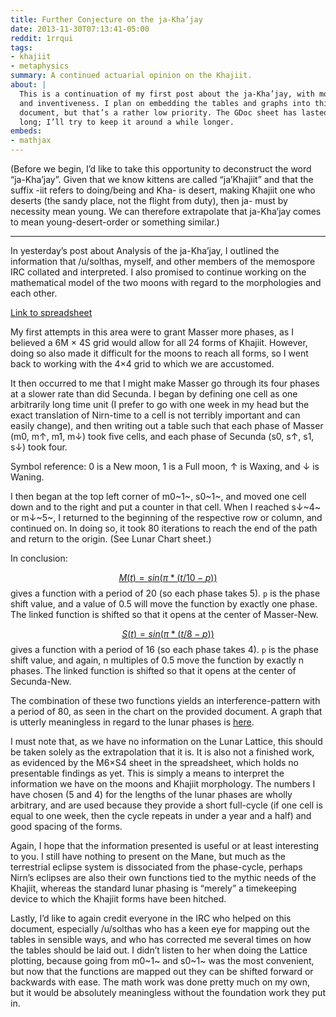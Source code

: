```yaml
---
title: Further Conjecture on the ja-Kha’jay
date: 2013-11-30T07:13:41-05:00
reddit: 1rrqui
tags:
- khajiit
- metaphysics
summary: A continued actuarial opinion on the Khajiit.
about: |
  This is a continuation of my first post about the ja-Kha’jay, with more math
  and inventiveness. I plan on embedding the tables and graphs into this
  document, but that’s a rather low priority. The GDoc sheet has lasted this
  long; I’ll try to keep it around a while longer.
embeds:
- mathjax
---
```


(Before we begin, I’d like to take this opportunity to deconstruct the
word “ja-Kha’jay”. Given that we know kittens are called “ja’Khajiit” and that
the suffix -iit refers to doing/being and Kha- is desert, making Khajiit one who
deserts (the sandy place, not the flight from duty), then ja- must by necessity
mean young. We can therefore extrapolate that ja-Kha’jay comes to mean
young-desert-order or something similar.)

____

In yesterday’s post about Analysis of the ja-Kha’jay, I outlined the information
that /u/solthas, myself, and other members of the memospore IRC collated and
interpreted. I also promised to continue working on the mathematical model of
the two moons with regard to the morphologies and each other.

[Link to spreadsheet][gdoc]

My first attempts in this area were to grant Masser more phases, as I believed a
6M × 4S grid would allow for all 24 forms of Khajiit. However, doing so also
made it difficult for the moons to reach all forms, so I went back to working
with the 4×4 grid to which we are accustomed.

It then occurred to me that I might make Masser go through its four phases at a
slower rate than did Secunda. I began by defining one cell as one arbitrarily
long time unit (I prefer to go with one week in my head but the exact
translation of Nirn-time to a cell is not terribly important and can easily
change), and then writing out a table such that each phase of Masser (m0, m↑,
m1, m↓) took five cells, and each phase of Secunda (s0, s↑, s1, s↓) took four.

Symbol reference: 0 is a New moon, 1 is a Full moon, ↑ is Waxing, and ↓ is
Waning.

I then began at the top left corner of m0~1~, s0~1~, and moved one cell down and
to the right and put a counter in that cell. When I reached s↓~4~ or m↓~5~, I
returned to the beginning of the respective row or column, and continued on. In
doing so, it took 80 iterations to reach the end of the path and return to the
origin. (See Lunar Chart sheet.)

In conclusion:

[$$M(t) = sin(π*(t/10-p))$$][wolfram-m] gives a function with a period of 20 (so
each phase takes 5). `p` is the phase shift value, and a value of 0.5 will move
the function by exactly one phase. The linked function is shifted so that it
opens at the center of Masser-New.

[$$S(t) = sin(π*(t/8-p))$$][wolfram-s] gives a function with a period of 16 (so
each phase takes 4). `p` is the phase shift value, and again, n multiples of 0.5
move the function by exactly n phases. The linked function is shifted so that it
opens at the center of Secunda-New.

The combination of these two functions yields an interference-pattern with a
period of 80, as seen in the chart on the provided document. A graph that is
utterly meaningless in regard to the lunar phases is [here][wolfram-ms].

I must note that, as we have no information on the Lunar Lattice, this should be
taken solely as the extrapolation that it is. It is also not a finished work, as
evidenced by the M6×S4 sheet in the spreadsheet, which holds no presentable
findings as yet. This is simply a means to interpret the information we have on
the moons and Khajiit morphology. The numbers I have chosen (5 and 4) for the
lengths of the lunar phases are wholly arbitrary, and are used because they
provide a short full-cycle (if one cell is equal to one week, then the cycle
repeats in under a year and a half) and good spacing of the forms.

Again, I hope that the information presented is useful or at least interesting
to you. I still have nothing to present on the Mane, but much as the terrestrial
eclipse system is dissociated from the phase-cycle, perhaps Nirn’s eclipses are
also their own functions tied to the mythic needs of the Khajiit, whereas the
standard lunar phasing is “merely” a timekeeping device to which the Khajiit
forms have been hitched.

Lastly, I’d like to again credit everyone in the IRC who helped on this
document, especially /u/solthas who has a keen eye for mapping out the tables in
sensible ways, and who has corrected me several times on how the tables should
be laid out. I didn’t listen to her when doing the Lattice plotting, because
going from m0~1~ and s0~1~ was the most convenient, but now that the functions
are mapped out they can be shifted forward or backwards with ease. The math work
was done pretty much on my own, but it would be absolutely meaningless without
the foundation work they put in.

[gdoc]: https://docs.google.com/spreadsheet/ccc?key=0Aly-sXRShwzjdGtrRlJ6a1Mzbk5PZjFXNUExMmIzWGc
[wolfram-m]: http://www.wolframalpha.com/input/?i=Plot%5BSin%5BPi*%28x%2F10-.5%29%5D%2C+%7Bx%2C+0%2C+80%7D%5D
[wolfram-s]: http://www.wolframalpha.com/input/?i=Plot%5BSin%5BPi*%28x%2F8-.5%29%5D%2C+%7Bx%2C+0%2C+80%7D%5D
[wolfram-ms]: http://www.wolframalpha.com/input/?i=Plot%5BSin%5BPi*%28x%2F10-.5%29%5D+%2B+Sin%5BPi*%28x%2F8-.5%29%5D%2C+%7Bx%2C+0%2C+80%7D%5D
